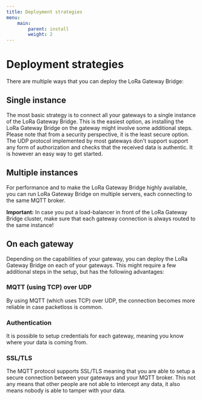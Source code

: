 ```yaml
---
title: Deployment strategies
menu:
    main:
        parent: install
        weight: 2
---
```


# Deployment strategies

There are multiple ways that you can deploy the LoRa Gateway Bridge:

## Single instance

The most basic strategy is to connect all your gateways to a single instance
of the LoRa Gateway Bridge. This is the easiest option, as installing the
LoRa Gateway Bridge on the gateway might involve some additional steps.
Please note that from a security perspective, it is the least secure option.
The UDP protocol implemented by most gateways don't support support any
form of authorization and checks that the received data is authentic. It is
however an easy way to get started.

## Multiple instances

For performance and to make the LoRa Gateway Bridge highly available, you
can run LoRa Gateway Bridge on multiple servers, each connecting to the same
MQTT broker.

**Important:** In case you put a load-balancer in front of the LoRa Gateway
Bridge cluster, make sure that each gateway connection is always routed to the
same instance!

## On each gateway

Depending on the capabilities of your gateway, you can deploy the LoRa Gateway
Bridge on each of your gateways. This might require a few additional steps in
the setup, but has the following advantages:

### MQTT (using TCP) over UDP

By using MQTT (which uses TCP) over UDP, the connection becomes more reliable
in case packetloss is common.

### Authentication

It is possible to setup credentials for each gateway, meaning you know where
your data is coming from.

### SSL/TLS

The MQTT protocol supports SSL/TLS meaning that you are able to setup a secure
connection between your gateways and your MQTT broker. This not any means that
other people are not able to intercept any data, it also means nobody is able
to tamper with your data.
